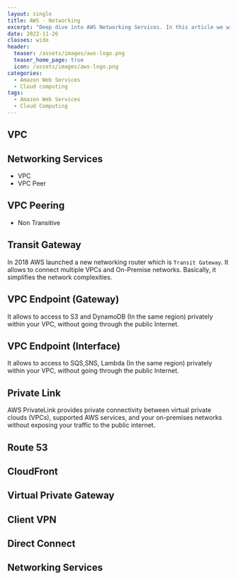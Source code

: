 ```yaml
---
layout: single
title: AWS - Networking
excerpt: "Deep dive into AWS Networking Services. In this article we will deepen in the network elements offered by Amazon Web Services (AWS)."
date: 2022-11-26
classes: wide
header:
  teaser: /assets/images/aws-logo.png
  teaser_home_page: true
  icon: /assets/images/aws-logo.png
categories:
  - Amazon Web Services
  - Cloud computing
tags:  
  - Amazon Web Services
  - Cloud Computing
---
```

## VPC

## Networking Services
- VPC
- VPC Peer

## VPC Peering
- Non Transitive

## Transit Gateway
In 2018 AWS launched a new networking router which is `Transit Gateway`. It allows to connect multiple VPCs and On-Premise networks. Basically, it simplifies the network complexities.

## VPC Endpoint (Gateway)
It allows to access to S3 and DynamoDB (In the same region) privately within your VPC, without going through the public Internet.

## VPC Endpoint (Interface)
It allows to access to SQS,SNS, Lambda (In the same region) privately within your VPC, without going through the public Internet.

## Private Link
AWS PrivateLink provides private connectivity between virtual private clouds (VPCs), supported AWS services, and your on-premises networks without exposing your traffic to the public internet.

## Route 53

## CloudFront

## Virtual Private Gateway

## Client VPN

## Direct Connect

## Networking Services

